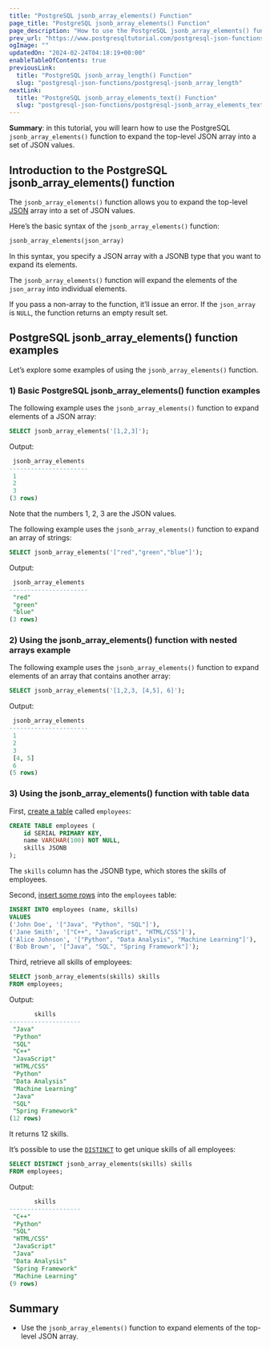 ```yaml
---
title: "PostgreSQL jsonb_array_elements() Function"
page_title: "PostgreSQL jsonb_array_elements() Function"
page_description: "How to use the PostgreSQL jsonb_array_elements() function to expand the top-level JSON array into a set of JSON values."
prev_url: "https://www.postgresqltutorial.com/postgresql-json-functions/postgresql-jsonb_array_elements/"
ogImage: ""
updatedOn: "2024-02-24T04:18:19+00:00"
enableTableOfContents: true
previousLink: 
  title: "PostgreSQL jsonb_array_length() Function"
  slug: "postgresql-json-functions/postgresql-jsonb_array_length"
nextLink: 
  title: "PostgreSQL jsonb_array_elements_text() Function"
  slug: "postgresql-json-functions/postgresql-jsonb_array_elements_text"
---
```





**Summary**: in this tutorial, you will learn how to use the PostgreSQL `jsonb_array_elements()` function to expand the top\-level JSON array into a set of JSON values.


## Introduction to the PostgreSQL jsonb\_array\_elements() function

The `jsonb_array_elements()` function allows you to expand the top\-level [JSON](../postgresql-tutorial/postgresql-json) array into a set of JSON values.

Here’s the basic syntax of the `jsonb_array_elements()` function:


```sql
jsonb_array_elements(json_array)
```
In this syntax, you specify a JSON array with a JSONB type that you want to expand its elements.

The `jsonb_array_elements()` function will expand the elements of the `json_array` into individual elements.

If you pass a non\-array to the function, it’ll issue an error. If the `json_array` is `NULL`, the function returns an empty result set.


## PostgreSQL jsonb\_array\_elements() function examples

Let’s explore some examples of using the `jsonb_array_elements()` function.


### 1\) Basic PostgreSQL jsonb\_array\_elements() function examples

The following example uses the `jsonb_array_elements()` function to expand elements of a JSON array:


```sql
SELECT jsonb_array_elements('[1,2,3]');
```
Output:


```sql
 jsonb_array_elements
----------------------
 1
 2
 3
(3 rows)
```
Note that the numbers 1, 2, 3 are the JSON values.

The following example uses the `jsonb_array_elements()` function to expand an array of strings:


```sql
SELECT jsonb_array_elements('["red","green","blue"]');
```
Output:


```sql
 jsonb_array_elements
----------------------
 "red"
 "green"
 "blue"
(3 rows)
```

### 2\) Using the jsonb\_array\_elements() function with nested arrays example

The following example uses the `jsonb_array_elements()` function to expand elements of an array that contains another array:


```sql
SELECT jsonb_array_elements('[1,2,3, [4,5], 6]');
```
Output:


```sql
 jsonb_array_elements
----------------------
 1
 2
 3
 [4, 5]
 6
(5 rows)
```

### 3\) Using the jsonb\_array\_elements() function with table data

First, [create a table](../postgresql-tutorial/postgresql-create-table) called `employees`:


```sql
CREATE TABLE employees (
    id SERIAL PRIMARY KEY,
    name VARCHAR(100) NOT NULL,
    skills JSONB
);
```
The `skills` column has the JSONB type, which stores the skills of employees.

Second, [insert some rows](../postgresql-tutorial/postgresql-insert-multiple-rows) into the `employees` table:


```sql
INSERT INTO employees (name, skills) 
VALUES
('John Doe', '["Java", "Python", "SQL"]'),
('Jane Smith', '["C++", "JavaScript", "HTML/CSS"]'),
('Alice Johnson', '["Python", "Data Analysis", "Machine Learning"]'),
('Bob Brown', '["Java", "SQL", "Spring Framework"]');
```
Third, retrieve all skills of employees:


```sql
SELECT jsonb_array_elements(skills) skills
FROM employees;
```
Output:


```sql
       skills
--------------------
 "Java"
 "Python"
 "SQL"
 "C++"
 "JavaScript"
 "HTML/CSS"
 "Python"
 "Data Analysis"
 "Machine Learning"
 "Java"
 "SQL"
 "Spring Framework"
(12 rows)
```
It returns 12 skills.

It’s possible to use the [`DISTINCT`](../postgresql-tutorial/postgresql-select-distinct) to get unique skills of all employees:


```sql
SELECT DISTINCT jsonb_array_elements(skills) skills
FROM employees;
```
Output:


```sql
       skills
--------------------
 "C++"
 "Python"
 "SQL"
 "HTML/CSS"
 "JavaScript"
 "Java"
 "Data Analysis"
 "Spring Framework"
 "Machine Learning"
(9 rows)
```

## Summary

* Use the `jsonb_array_elements()` function to expand elements of the top\-level JSON array.

